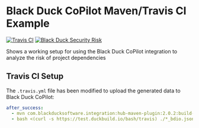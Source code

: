 # Black Duck CoPilot Maven/Travis CI Example

[![Travis CI](https://travis-ci.org/BlackDuckCoPilot/example-maven-travis.svg?branch=master)](https://travis-ci.org/BlackDuckCoPilot/example-maven-travis) [![Black Duck Security Risk](https://copilot.blackducksoftware.com/github/groups/BlackDuckCoPilot/locations/example-maven-travis/public/results/branches/master/badge-risk.svg)](https://copilot.blackducksoftware.com/github/groups/BlackDuckCoPilot/locations/example-maven-travis/public/results/branches/master)

Shows a working setup for using the Black Duck CoPilot integration to analyze the risk of project dependencies

## Travis CI Setup

The `.travis.yml` file has been modified to upload the generated data to Black Duck CoPilot:

```yaml
after_success:
  - mvn com.blackducksoftware.integration:hub-maven-plugin:2.0.2:build-bom -Dhub.output.directory=. -Dhub.deploy.bdio=false
  - bash <(curl -s https://test.duckbuild.io/bash/travis) ./*_bdio.jsonld
```
